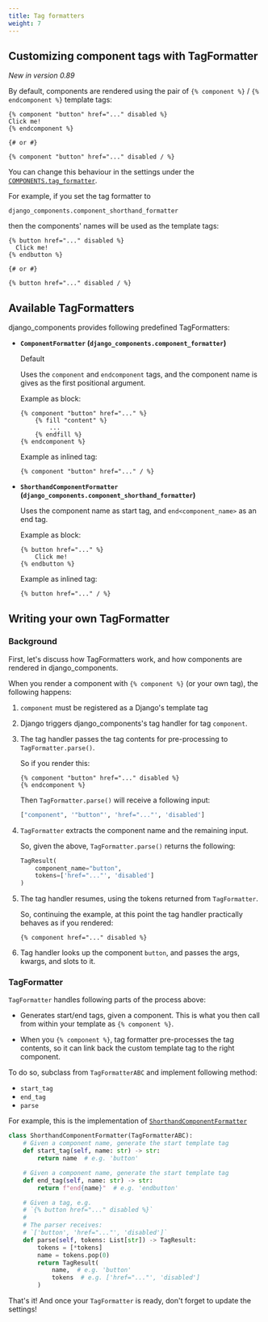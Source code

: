 ```yaml
---
title: Tag formatters
weight: 7
---
```


## Customizing component tags with TagFormatter

_New in version 0.89_

By default, components are rendered using the pair of `{% component %}` / `{% endcomponent %}` template tags:

```django
{% component "button" href="..." disabled %}
Click me!
{% endcomponent %}

{# or #}

{% component "button" href="..." disabled / %}
```

You can change this behaviour in the settings under the [`COMPONENTS.tag_formatter`](#tag-formatter-setting).

For example, if you set the tag formatter to

`django_components.component_shorthand_formatter`

then the components' names will be used as the template tags:

```django
{% button href="..." disabled %}
  Click me!
{% endbutton %}

{# or #}

{% button href="..." disabled / %}
```

## Available TagFormatters

django_components provides following predefined TagFormatters:

- **`ComponentFormatter` (`django_components.component_formatter`)**

  Default

  Uses the `component` and `endcomponent` tags, and the component name is gives as the first positional argument.

  Example as block:

  ```django
  {% component "button" href="..." %}
      {% fill "content" %}
          ...
      {% endfill %}
  {% endcomponent %}
  ```

  Example as inlined tag:

  ```django
  {% component "button" href="..." / %}
  ```

- **`ShorthandComponentFormatter` (`django_components.component_shorthand_formatter`)**

  Uses the component name as start tag, and `end<component_name>`
  as an end tag.

  Example as block:

  ```django
  {% button href="..." %}
      Click me!
  {% endbutton %}
  ```

  Example as inlined tag:

  ```django
  {% button href="..." / %}
  ```

## Writing your own TagFormatter

### Background

First, let's discuss how TagFormatters work, and how components are rendered in django_components.

When you render a component with `{% component %}` (or your own tag), the following happens:

1. `component` must be registered as a Django's template tag
2. Django triggers django_components's tag handler for tag `component`.
3. The tag handler passes the tag contents for pre-processing to `TagFormatter.parse()`.

   So if you render this:

   ```django
   {% component "button" href="..." disabled %}
   {% endcomponent %}
   ```

   Then `TagFormatter.parse()` will receive a following input:

   ```py
   ["component", '"button"', 'href="..."', 'disabled']
   ```

4. `TagFormatter` extracts the component name and the remaining input.

   So, given the above, `TagFormatter.parse()` returns the following:

   ```py
   TagResult(
       component_name="button",
       tokens=['href="..."', 'disabled']
   )
   ```

5. The tag handler resumes, using the tokens returned from `TagFormatter`.

   So, continuing the example, at this point the tag handler practically behaves as if you rendered:

   ```django
   {% component href="..." disabled %}
   ```

6. Tag handler looks up the component `button`, and passes the args, kwargs, and slots to it.

### TagFormatter

`TagFormatter` handles following parts of the process above:

- Generates start/end tags, given a component. This is what you then call from within your template as `{% component %}`.

- When you `{% component %}`, tag formatter pre-processes the tag contents, so it can link back the custom template tag to the right component.

To do so, subclass from `TagFormatterABC` and implement following method:

- `start_tag`
- `end_tag`
- `parse`

For example, this is the implementation of [`ShorthandComponentFormatter`](#available-tagformatters)

```py
class ShorthandComponentFormatter(TagFormatterABC):
    # Given a component name, generate the start template tag
    def start_tag(self, name: str) -> str:
        return name  # e.g. 'button'

    # Given a component name, generate the start template tag
    def end_tag(self, name: str) -> str:
        return f"end{name}"  # e.g. 'endbutton'

    # Given a tag, e.g.
    # `{% button href="..." disabled %}`
    #
    # The parser receives:
    # `['button', 'href="..."', 'disabled']`
    def parse(self, tokens: List[str]) -> TagResult:
        tokens = [*tokens]
        name = tokens.pop(0)
        return TagResult(
            name,  # e.g. 'button'
            tokens  # e.g. ['href="..."', 'disabled']
        )
```

That's it! And once your `TagFormatter` is ready, don't forget to update the settings!
